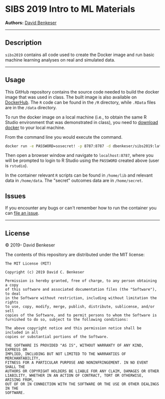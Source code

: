 # SIBS 2019 Intro to ML Materials

**Authors:** [David Benkeser](https://www.github.com/benkeser/)

-----

## Description

`sibs2019` contains all code used to create the Docker image and 
run basic machine learning analyses on real and simulated data. 

-----

## Usage

This GitHub repository contains the source code needed to build the
docker image that was used in class. The built image is also available on
[DockerHub](https://cloud.docker.com/u/dbenkeser/repository/docker/dbenkeser/sibs2019).
The `R` code can be found in the `/R` directory, while `.RData` files are in
the `/data` directory. 

To run the docker image on a local machine (i.e., to obtain the same R Studio
environment that was demonstrated in class), you need to [download docker](https://docs.docker.com/docker-for-windows/install/) to your local machine. 

From the command line you would execute the command.

``` bash
docker run -e PASSWORD=sosecret! -p 8787:8787 -d dbenkeser/sibs2019:latest
```

Then open a browser window and navigate to `localhost:8787`, where you will be
prompted to login to R Studio using the `PASSWORD` created above (user is
`rstudio`). 

In the container relevant `R` scripts can be found in `/home/lib` and relevant
data in `/home/data`. The "secret" outcomes data are in `/home/secret`.

## Issues

If you encounter any bugs or can't remember how to run the container you can
[file an issue](https://github.com/benkeser/sibs2019/issues).

-----

## License

© 2019- David Benkeser

The contents of this repository are distributed under the MIT license:

    The MIT License (MIT)
    
    Copyright (c) 2019 David C. Benkeser
    
    Permission is hereby granted, free of charge, to any person obtaining a copy
    of this software and associated documentation files (the "Software"), to deal
    in the Software without restriction, including without limitation the rights
    to use, copy, modify, merge, publish, distribute, sublicense, and/or sell
    copies of the Software, and to permit persons to whom the Software is
    furnished to do so, subject to the following conditions:
    
    The above copyright notice and this permission notice shall be included in all
    copies or substantial portions of the Software.
    
    THE SOFTWARE IS PROVIDED "AS IS", WITHOUT WARRANTY OF ANY KIND, EXPRESS OR
    IMPLIED, INCLUDING BUT NOT LIMITED TO THE WARRANTIES OF MERCHANTABILITY,
    FITNESS FOR A PARTICULAR PURPOSE AND NONINFRINGEMENT. IN NO EVENT SHALL THE
    AUTHORS OR COPYRIGHT HOLDERS BE LIABLE FOR ANY CLAIM, DAMAGES OR OTHER
    LIABILITY, WHETHER IN AN ACTION OF CONTRACT, TORT OR OTHERWISE, ARISING FROM,
    OUT OF OR IN CONNECTION WITH THE SOFTWARE OR THE USE OR OTHER DEALINGS IN THE
    SOFTWARE.
